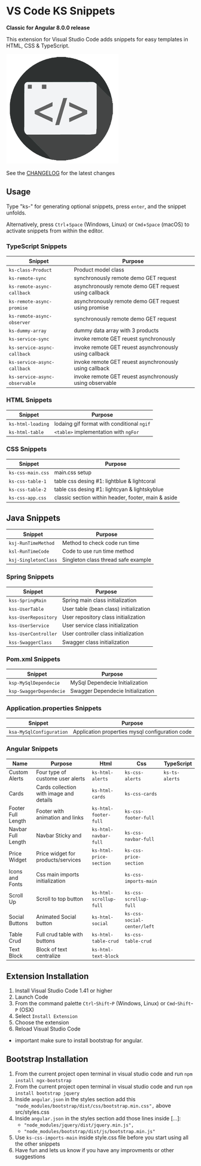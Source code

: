 # VS Code KS Snippets

**Classic for Angular 8.0.0 release**

This extension for Visual Studio Code adds snippets for easy templates in HTML, CSS & TypeScript.

![Use Extension](images/icon.png)

See the [CHANGELOG](CHANGELOG.md) for the latest changes

## Usage

Type "ks-" for generating optional snippets, press `enter`, and the snippet unfolds.

Alternatively, press `Ctrl`+`Space` (Windows, Linux) or `Cmd`+`Space` (macOS) to activate snippets from within the editor.

### TypeScript Snippets

| Snippet                      | Purpose                                                  |
| ---------------------------- | -------------------------------------------------------- |
| `ks-class-Product`           | Product model class                                      |
| `ks-remote-sync`             | synchronously remote demo GET request                    |
| `ks-remote-async-callback`   | asynchronously remote demo GET request using callback    |
| `ks-remote-async-promise`    | asynchronously remote demo GET request using promise     |
| `ks-remote-async-observer`   | synchronously remote demo GET request                    |
| `ks-dummy-array`             | dummy data array with 3 products                         |
| `ks-service-sync`            | invoke remote GET reuest synchronously                   |
| `ks-service-async-callback`  | invoke remote GET reuest asynchronously using callback   |
| `ks-service-async-callback`  | invoke remote GET reuest asynchronously using callback   |
| `ks-service-async-observable`| invoke remote GET reuest asynchronously using observable |

### HTML Snippets

| Snippet              | Purpose                                             |
| -------------------- | --------------------------------------------------- |
| `ks-html-loading`    | lodaing gif format with conditional `ngif`          |
| `ks-html-table`      | `<table>` implementation with `ngFor`               |

### CSS Snippets

| Snippet              | Purpose                                             |
| -------------------- | --------------------------------------------------- |
| `ks-css-main.css`    | main.css setup                                      |
| `ks-css-table-1`     | table css desing #1: lightblue & lightcoral         |
| `ks-css-table-2`     | table css desing #1: lightcyan & lightskyblue       |
| `ks-css-app.css`     | classic section within header, footer, main & aside |

## Java Snippets

| Snippet                      | Purpose                                                  |
| ---------------------------- | -------------------------------------------------------- |
| `ksj-RunTimeMethod`          | Method to check code run time                            |
| `ksl-RunTimeCode`            | Code to use run time method                              |
| `ksj-SingletonClass`         | Singleton class thread safe example                      |

### Spring Snippets

| Snippet                      | Purpose                                                  |
| ---------------------------- | -------------------------------------------------------- |
| `kss-SpringMain`             | Spring main class initialization                         |
| `kss-UserTable`              | User table (bean class) initialization                   |
| `kss-UserRepository`         | User repository class initialization                     |
| `kss-UserService`            | User service class initialization                        |
| `kss-UserController`         | User controller class initialization                     |
| `kss-SwaggerClass`           | Swagger class initialization                             |

### Pom.xml Snippets

| Snippet                      | Purpose                                                  |
| ---------------------------- | -------------------------------------------------------- |
| `ksp-MySqlDependecie`        | MySql Dependecie Initialization                          |
| `ksp-SwaggerDependecie`      | Swagger Dependecie Initialization                        |

### Application.properties Snippets

| Snippet                      | Purpose                                                  |
| ---------------------------- | -------------------------------------------------------- |
| `ksa-MySqlConfiguration`     | Application properties mysql configuration code          |

### Angular Snippets

| Name               | Purpose                                 | Html                    | Css                         | TypeScript    |
|--------------------|-----------------------------------------|-------------------------|-----------------------------|---------------|
| Custom Alerts      | Four type of custome user alerts        | `ks-html-alerts`        | `ks-css-alerts`             | `ks-ts-alerts`|
| Cards              | Cards collection with image and details | `ks-html-cards`         | `ks-css-cards`              |               |
| Footer Full Length | Footer with animation and links         | `ks-html-footer-full`   | `ks-css-footer-full`        |               |
| Navbar Full Length | Navbar Sticky and                       |  `ks-html-navbar-full`  |  `ks-css-navbar-full`       |               |
| Price Widget       | Price widget for products/services      | `ks-html-price-section` | `ks-css-price-section`      |               |
| Icons and Fonts    | Css main imports initialization         |                         | `ks-css-imports-main`       |               |
| Scroll Up          | Scroll to top button                    | `ks-html-scrollup-full` | `ks-css-scrollup-full`      |               |
| Social Buttons     | Animated Social button                  | `ks-html-social`        | `ks-css-social-center/left` |               |
| Table Crud         | Full crud table with buttons            | `ks-html-table-crud`    | `ks-css-table-crud`         |               |
|  Text Block        | Block of text centralize                | `ks-html-text-block`    |                             |               |

## Extension Installation

01. Install Visual Studio Code 1.41 or higher
02. Launch Code
03. From the command palette `Ctrl`-`Shift`-`P` (Windows, Linux) or `Cmd`-`Shift`-`P` (OSX)
04. Select `Install Extension`
05. Choose the extension
06. Reload Visual Studio Code
  - important make sure to install bootstrap for angular.

## Bootstrap Installation
01. From the current project open terminal in visual studio code and run `npm install ngx-bootstrap`
02. From the current project open terminal in visual studio code and run `npm install bootstrap jquery`
03. Inside `angular.json` in the styles section add this `"node_modules/bootstrap/dist/css/bootstrap.min.css",` above src/styles.css
04. Inside `angular.json` in the styles section add those lines inside [...]:
       - `"node_modules/jquery/dist/jquery.min.js",`    
       - `"node_modules/bootstrap/dist/js/bootstrap.min.js"`
05. Use `ks-css-imports-main` inside style.css file before you start using all the other snippets
06. Have fun and lets us know if you have any improvments or other suggestions
